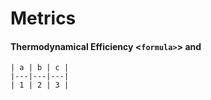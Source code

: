 # Metrics


#### Thermodynamical Efficiency <``formula>``> and <flowchart>




    | a | b | c |
    |---|---|---|
    | 1 | 2 | 3 |

